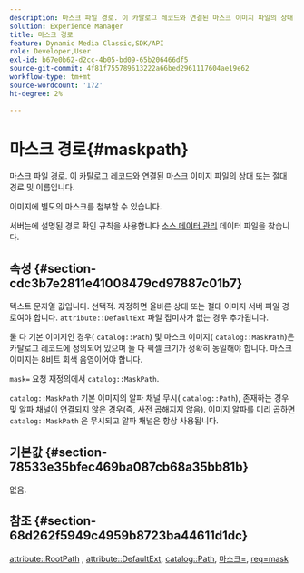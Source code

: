 ```yaml
---
description: 마스크 파일 경로. 이 카탈로그 레코드와 연결된 마스크 이미지 파일의 상대 또는 절대 경로 및 이름입니다.
solution: Experience Manager
title: 마스크 경로
feature: Dynamic Media Classic,SDK/API
role: Developer,User
exl-id: b67e0b62-d2cc-4b05-bd09-65b206466df5
source-git-commit: 4f81f755789613222a66bed2961117604ae19e62
workflow-type: tm+mt
source-wordcount: '172'
ht-degree: 2%

---
```


# 마스크 경로{#maskpath}

마스크 파일 경로. 이 카탈로그 레코드와 연결된 마스크 이미지 파일의 상대 또는 절대 경로 및 이름입니다.

이미지에 별도의 마스크를 첨부할 수 있습니다.

서버는에 설명된 경로 확인 규칙을 사용합니다 [소스 데이터 관리](/help/aem-is-ir-api/is-api/image-serving-api-ref/c-configuration-and-administration/c-configuration-and-administration.md) 데이터 파일을 찾습니다.

## 속성 {#section-cdc3b7e2811e41008479cd97887c01b7}

텍스트 문자열 값입니다. 선택적. 지정하면 올바른 상대 또는 절대 이미지 서버 파일 경로여야 합니다. `attribute::DefaultExt` 파일 접미사가 없는 경우 추가됩니다.

둘 다 기본 이미지인 경우( `catalog::Path`) 및 마스크 이미지( `catalog::MaskPath`)은 카탈로그 레코드에 정의되어 있으며 둘 다 픽셀 크기가 정확히 동일해야 합니다. 마스크 이미지는 8비트 회색 음영이어야 합니다.

`mask=` 요청 재정의에서 `catalog::MaskPath`.

`catalog::MaskPath` 기본 이미지의 알파 채널 무시( `catalog::Path`), 존재하는 경우 및 알파 채널이 연결되지 않은 경우(즉, 사전 곱해지지 않음). 이미지 알파를 미리 곱하면 `catalog::MaskPath` 은 무시되고 알파 채널은 항상 사용됩니다.

## 기본값 {#section-78533e35bfec469ba087cb68a35bb81b}

없음.

## 참조 {#section-68d262f5949c4959b8723ba44611d1dc}

[attribute::RootPath](/help/aem-is-ir-api/is-api/image-catalog/image-serving-api-ref/c-image-catalog-reference/c-attributes-reference/r-rootpath.md) , [attribute::DefaultExt](/help/aem-is-ir-api/is-api/image-catalog/image-serving-api-ref/c-image-catalog-reference/c-attributes-reference/r-defaultext.md), [catalog::Path](../../../../../../is-api/image-catalog/image-serving-api-ref/c-image-catalog-reference/c-image-svg-data-reference/c-image-data-reference/r-path-cat.md#reference-306afcaff172440ca81b85da8d78213c), [마스크=](/help/aem-is-ir-api/is-api/http-ref/image-serving-api-ref/c-http-protocol-reference/c-command-reference/r-mask.md), [req=mask](/help/aem-is-ir-api/is-api/http-ref/image-serving-api-ref/c-http-protocol-reference/c-command-reference/r-req/r-req.md)
